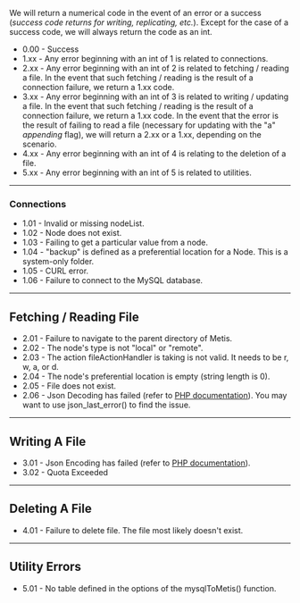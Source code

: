 We will return a numerical code in the event of an error or a success (*success code returns for writing, replicating, etc.*). Except for the case of a success code, we will always return the code as an int.

- 0.00 - Success
- 1.xx - Any error beginning with an int of 1 is related to connections.
- 2.xx - Any error beginning with an int of 2 is related to fetching / reading a file. In the event that such fetching / reading is the result of a connection failure, we return a 1.xx code.
- 3.xx - Any error beginning with an int of 3 is related to writing / updating a file. In the event that such fetching / reading is the result of a connection failure, we return a 1.xx code. In the event
that the error is the result of failing to read a file (necessary for updating with the "a" *appending* flag), we will return a 2.xx or a 1.xx, depending on the scenario.
- 4.xx - Any error beginning with an int of 4 is relating to the deletion of a file.
- 5.xx - Any error beginning with an int of 5 is related to utilities.

---

### Connections

- 1.01 - Invalid or missing nodeList.
- 1.02 - Node does not exist.
- 1.03 - Failing to get a particular value from a node.
- 1.04 - "backup" is defined as a preferential location for a Node. This is a system-only folder.
- 1.05 - CURL error.
- 1.06 - Failure to connect to the MySQL database.

---

## Fetching / Reading File
- 2.01 - Failure to navigate to the parent directory of Metis.
- 2.02 - The node's type is not "local" or "remote".
- 2.03 - The action fileActionHandler is taking is not valid. It needs to be r, w, a, or d.
- 2.04 - The node's preferential location is empty (string length is 0).
- 2.05 - File does not exist.
- 2.06 - Json Decoding has failed (refer to [PHP documentation](http://php.net/manual/en/function.json-decode.php)). You may want to use json_last_error() to find the issue.

---

## Writing A File

- 3.01 - Json Encoding has failed (refer to [PHP documentation](http://php.net/manual/en/function.json-encode.php)).
- 3.02 - Quota Exceeded

---

## Deleting A File

- 4.01 - Failure to delete file. The file most likely doesn't exist.

---

## Utility Errors

- 5.01 - No table defined in the options of the mysqlToMetis() function.
